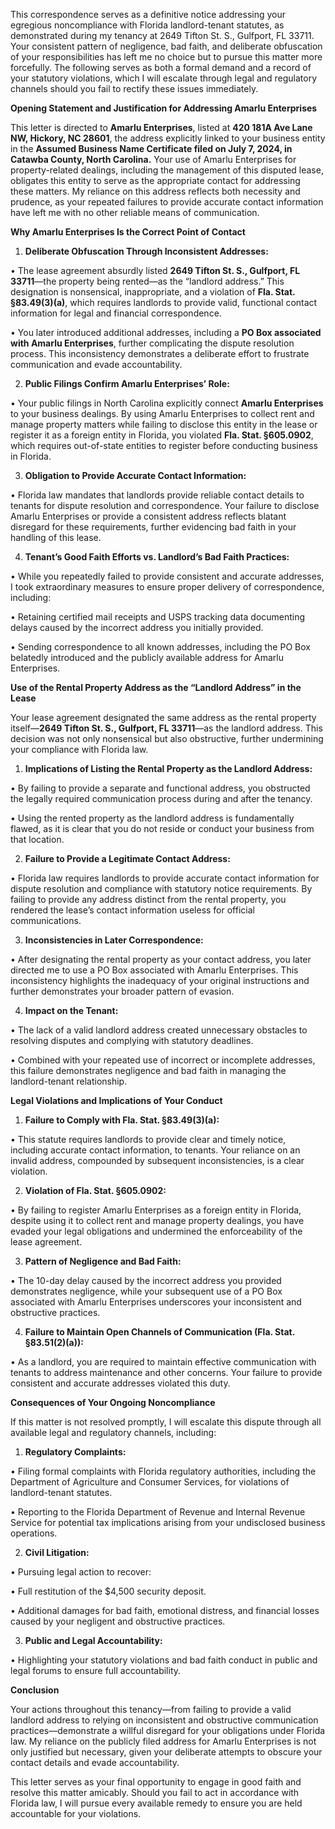 

This correspondence serves as a definitive notice addressing your egregious noncompliance with Florida landlord-tenant statutes, as demonstrated during my tenancy at 2649 Tifton St. S., Gulfport, FL 33711. Your consistent pattern of negligence, bad faith, and deliberate obfuscation of your responsibilities has left me no choice but to pursue this matter more forcefully. The following serves as both a formal demand and a record of your statutory violations, which I will escalate through legal and regulatory channels should you fail to rectify these issues immediately.

  

**Opening Statement and Justification for Addressing Amarlu Enterprises**

  

This letter is directed to **Amarlu Enterprises**, listed at **420 181A Ave Lane NW, Hickory, NC 28601**, the address explicitly linked to your business entity in the **Assumed Business Name Certificate filed on July 7, 2024, in Catawba County, North Carolina.** Your use of Amarlu Enterprises for property-related dealings, including the management of this disputed lease, obligates this entity to serve as the appropriate contact for addressing these matters. My reliance on this address reflects both necessity and prudence, as your repeated failures to provide accurate contact information have left me with no other reliable means of communication.

  

**Why Amarlu Enterprises Is the Correct Point of Contact**

1. **Deliberate Obfuscation Through Inconsistent Addresses:**

• The lease agreement absurdly listed **2649 Tifton St. S., Gulfport, FL 33711**—the property being rented—as the “landlord address.” This designation is nonsensical, inappropriate, and a violation of **Fla. Stat. §83.49(3)(a)**, which requires landlords to provide valid, functional contact information for legal and financial correspondence.

• You later introduced additional addresses, including a **PO Box associated with Amarlu Enterprises**, further complicating the dispute resolution process. This inconsistency demonstrates a deliberate effort to frustrate communication and evade accountability.

2. **Public Filings Confirm Amarlu Enterprises’ Role:**

• Your public filings in North Carolina explicitly connect **Amarlu Enterprises** to your business dealings. By using Amarlu Enterprises to collect rent and manage property matters while failing to disclose this entity in the lease or register it as a foreign entity in Florida, you violated **Fla. Stat. §605.0902**, which requires out-of-state entities to register before conducting business in Florida.

3. **Obligation to Provide Accurate Contact Information:**

• Florida law mandates that landlords provide reliable contact details to tenants for dispute resolution and correspondence. Your failure to disclose Amarlu Enterprises or provide a consistent address reflects blatant disregard for these requirements, further evidencing bad faith in your handling of this lease.

4. **Tenant’s Good Faith Efforts vs. Landlord’s Bad Faith Practices:**

• While you repeatedly failed to provide consistent and accurate addresses, I took extraordinary measures to ensure proper delivery of correspondence, including:

• Retaining certified mail receipts and USPS tracking data documenting delays caused by the incorrect address you initially provided.

• Sending correspondence to all known addresses, including the PO Box belatedly introduced and the publicly available address for Amarlu Enterprises.

  

**Use of the Rental Property Address as the “Landlord Address” in the Lease**

  

Your lease agreement designated the same address as the rental property itself—**2649 Tifton St. S., Gulfport, FL 33711**—as the landlord address. This decision was not only nonsensical but also obstructive, further undermining your compliance with Florida law.

1. **Implications of Listing the Rental Property as the Landlord Address:**

• By failing to provide a separate and functional address, you obstructed the legally required communication process during and after the tenancy.

• Using the rented property as the landlord address is fundamentally flawed, as it is clear that you do not reside or conduct your business from that location.

2. **Failure to Provide a Legitimate Contact Address:**

• Florida law requires landlords to provide accurate contact information for dispute resolution and compliance with statutory notice requirements. By failing to provide any address distinct from the rental property, you rendered the lease’s contact information useless for official communications.

3. **Inconsistencies in Later Correspondence:**

• After designating the rental property as your contact address, you later directed me to use a PO Box associated with Amarlu Enterprises. This inconsistency highlights the inadequacy of your original instructions and further demonstrates your broader pattern of evasion.

4. **Impact on the Tenant:**

• The lack of a valid landlord address created unnecessary obstacles to resolving disputes and complying with statutory deadlines.

• Combined with your repeated use of incorrect or incomplete addresses, this failure demonstrates negligence and bad faith in managing the landlord-tenant relationship.

  

**Legal Violations and Implications of Your Conduct**

1. **Failure to Comply with Fla. Stat. §83.49(3)(a):**

• This statute requires landlords to provide clear and timely notice, including accurate contact information, to tenants. Your reliance on an invalid address, compounded by subsequent inconsistencies, is a clear violation.

2. **Violation of Fla. Stat. §605.0902:**

• By failing to register Amarlu Enterprises as a foreign entity in Florida, despite using it to collect rent and manage property dealings, you have evaded your legal obligations and undermined the enforceability of the lease agreement.

3. **Pattern of Negligence and Bad Faith:**

• The 10-day delay caused by the incorrect address you provided demonstrates negligence, while your subsequent use of a PO Box associated with Amarlu Enterprises underscores your inconsistent and obstructive practices.

4. **Failure to Maintain Open Channels of Communication (Fla. Stat. §83.51(2)(a)):**

• As a landlord, you are required to maintain effective communication with tenants to address maintenance and other concerns. Your failure to provide consistent and accurate addresses violated this duty.

  

**Consequences of Your Ongoing Noncompliance**

  

If this matter is not resolved promptly, I will escalate this dispute through all available legal and regulatory channels, including:

1. **Regulatory Complaints:**

• Filing formal complaints with Florida regulatory authorities, including the Department of Agriculture and Consumer Services, for violations of landlord-tenant statutes.

• Reporting to the Florida Department of Revenue and Internal Revenue Service for potential tax implications arising from your undisclosed business operations.

2. **Civil Litigation:**

• Pursuing legal action to recover:

• Full restitution of the $4,500 security deposit.

• Additional damages for bad faith, emotional distress, and financial losses caused by your negligent and obstructive practices.

3. **Public and Legal Accountability:**

• Highlighting your statutory violations and bad faith conduct in public and legal forums to ensure full accountability.

  

**Conclusion**

  

Your actions throughout this tenancy—from failing to provide a valid landlord address to relying on inconsistent and obstructive communication practices—demonstrate a willful disregard for your obligations under Florida law. My reliance on the publicly filed address for Amarlu Enterprises is not only justified but necessary, given your deliberate attempts to obscure your contact details and evade accountability.

  

This letter serves as your final opportunity to engage in good faith and resolve this matter amicably. Should you fail to act in accordance with Florida law, I will pursue every available remedy to ensure you are held accountable for your violations.